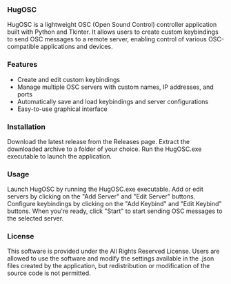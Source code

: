 ### HugOSC
HugOSC is a lightweight OSC (Open Sound Control) controller application built with Python and Tkinter. It allows users to create custom keybindings to send OSC messages to a remote server, enabling control of various OSC-compatible applications and devices.

### Features

- Create and edit custom keybindings
- Manage multiple OSC servers with custom names, IP addresses, and ports
- Automatically save and load keybindings and server configurations
- Easy-to-use graphical interface
### Installation
Download the latest release from the Releases page. Extract the downloaded archive to a folder of your choice. Run the HugOSC.exe executable to launch the application.

### Usage
Launch HugOSC by running the HugOSC.exe executable. Add or edit servers by clicking on the "Add Server" and "Edit Server" buttons. Configure keybindings by clicking on the "Add Keybind" and "Edit Keybind" buttons. When you're ready, click "Start" to start sending OSC messages to the selected server.

### License
This software is provided under the All Rights Reserved License. Users are allowed to use the software and modify the settings available in the .json files created by the application, but redistribution or modification of the source code is not permitted.
